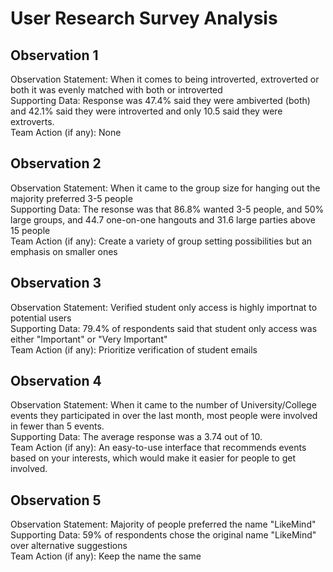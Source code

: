 # User Research Survey Analysis

## Observation 1
  Observation Statement: When it comes to being introverted, extroverted or both it was evenly matched with both or introverted \
  Supporting Data: Response was 47.4% said they were ambiverted (both) and 42.1% said they were introverted and only 10.5 said they were extroverts. \
  Team Action (if any): None

## Observation 2
  Observation Statement:  When it came to the group size for hanging out the majority preferred 3-5 people \
  Supporting Data: The resonse was that 86.8% wanted 3-5 people, and 50% large groups, and 44.7 one-on-one hangouts and 31.6 large parties above 15 people  \
  Team Action (if any): Create a variety of group setting possibilities but an emphasis on smaller ones

## Observation 3
  Observation Statement:  Verified student only access is highly importnat to potential users \
  Supporting Data:  79.4% of respondents said that student only access was either "Important" or "Very Important" \
  Team Action (if any): Prioritize verification of student emails

## Observation 4
  Observation Statement: When it came to the number of University/College events they participated in over the last month, most people were involved in fewer than 5 events. \
  Supporting Data: The average response was a 3.74 out of 10. \
  Team Action (if any): An easy-to-use interface that recommends events based on your interests, which would make it easier for people to get involved.

## Observation 5
  Observation Statement: Majority of people preferred the name "LikeMind" \
  Supporting Data: 59% of respondents chose the original name "LikeMind" over alternative suggestions \
  Team Action (if any): Keep the name the same
